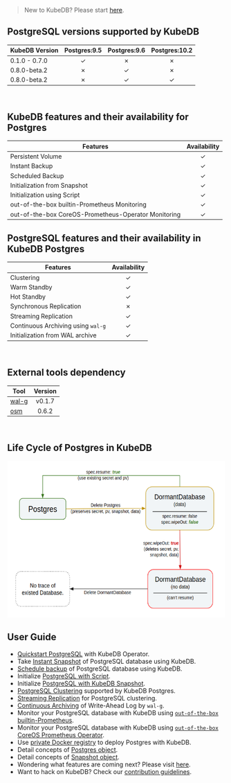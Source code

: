 > New to KubeDB? Please start [here](/docs/concepts/README.md).

## PostgreSQL versions supported by KubeDB

| KubeDB Version | Postgres:9.5 | Postgres:9.6 | Postgres:10.2 |
|----------------|:------------:|:------------:|:-------------:|
| 0.1.0 - 0.7.0  | &#10003;     | &#10007;     | &#10007;      |
| 0.8.0-beta.2   | &#10007;     | &#10003;     | &#10007;      |
| 0.8.0-beta.2   | &#10007;     | &#10003;     | &#10003;      |

<br/>

## KubeDB features and their availability for Postgres

|Features                                               |Availability|
|-------------------------------------------------------|:----------:|
|Persistent Volume                                      | &#10003;   |
|Instant Backup                                         | &#10003;   |
|Scheduled Backup                                       | &#10003;   |
|Initialization from Snapshot                           | &#10003;   |
|Initialization using Script                            | &#10003;   |
|out-of-the-box builtin-Prometheus Monitoring           | &#10003;   |
|out-of-the-box CoreOS-Prometheus-Operator Monitoring   | &#10003;   |

## PostgreSQL features and their availability in KubeDB Postgres

|Features                                               |Availability|
|-------------------------------------------------------|:----------:|
|Clustering                                             | &#10003;   |
|Warm Standby                                           | &#10003;   |
|Hot Standby                                            | &#10003;   |
|Synchronous Replication                                | &#10007;   |
|Streaming Replication                                  | &#10003;   |
|Continuous Archiving using `wal-g`                     | &#10003;   |
|Initialization from WAL archive                        | &#10003;   |

<br/>

## External tools dependency

|Tool                                      |Version  |
|------------------------------------------|:-------:|
|[wal-g](https://github.com/wal-g/wal-g)   | v0.1.7  |
|[osm](https://github.com/appscode/osm)    | 0.6.2   |

<br/>

## Life Cycle of Postgres in KubeDB

<p align="center">
  <img alt="lifecycle"  src="/docs/images/postgres/lifecycle.png" width="581" height="362">
</p>

## User Guide

- [Quickstart PostgreSQL](/docs/guides/postgres/quickstart/quickstart.md) with KubeDB Operator.
- Take [Instant Snapshot](/docs/guides/postgres/snapshot/instant_backup.md) of PostgreSQL database using KubeDB.
- [Schedule backup](/docs/guides/postgres/snapshot/scheduled_backup.md) of PostgreSQL database using KubeDB.
- Initialize [PostgreSQL with Script](/docs/guides/postgres/initialization/script_source.md).
- Initialize [PostgreSQL with KubeDB Snapshot](/docs/guides/postgres/initialization/snapshot_source.md).
- [PostgreSQL Clustering](/docs/guides/postgres/clustering/ha_cluster.md) supported by KubeDB Postgres.
- [Streaming Replication](/docs/guides/postgres/clustering/streaming_replication.md) for PostgreSQL clustering.
- [Continuous Archiving](/docs/guides/postgres/snapshot/continuous_archiving.md) of Write-Ahead Log by `wal-g`.
- Monitor your PostgreSQL database with KubeDB using [`out-of-the-box` builtin-Prometheus](/docs/guides/postgres/monitoring/using_builtin_prometheus.md).
- Monitor your PostgreSQL database with KubeDB using [`out-of-the-box` CoreOS Prometheus Operator](/docs/guides/postgres/monitoring/using_coreos_prometheus_operator.md).
- Use [private Docker registry](/docs/guides/postgres/private-registry/using-private-registry.md) to deploy Postgres with KubeDB.
- Detail concepts of [Postgres object](/docs/concepts/databases/postgres.md).
- Detail concepts of [Snapshot object](/docs/concepts/snapshot.md).
- Wondering what features are coming next? Please visit [here](/docs/roadmap.md).
- Want to hack on KubeDB? Check our [contribution guidelines](/docs/CONTRIBUTING.md).

